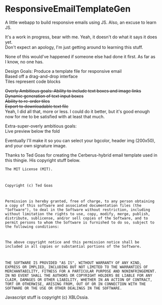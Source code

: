 # ResponsiveEmailTemplateGen
A little webapp to build responsive emails using JS. Also, an excuse to learn JS.

It's a work in progress, bear with me. Yeah, it doesn't do what it says it does yet. <br />
Don't expect an apology, I'm just getting around to learning this stuff.

None of this would've happened if someone else had done it first. As far as I know, no one has.

Design Goals:
Produce a template file for responsive email<br />
  Based off a drag-and-drop interface<br />
  Tiles represent code blocks<p>
  
<s>Overly Ambitious goals:
  Ability to include text boxes and image links<br />
  Dynamic generation of text input boxes<br />
  Ability to re-order tiles<br />
  Export to downloadable text file<br /></s> Yeah, I did all that, more or less. I could do it better, but it's good enough now for me to be satisfied with at least that much.

<p>Extra-super-overly ambitious goals:<br />
  Live preview below the fold

Eventually I'll make it so you can select your bgcolor, header img (200x50), and your own signature image.

Thanks to Ted Goas for creating the Cerberus-hybrid email template used in this thingie. His copyright stuff below.

<code>The MIT License (MIT).

Copyright (c) Ted Goas

Permission is hereby granted, free of charge, to any person obtaining a copy of this software and associated documentation files (the "Software"), to deal in the Software without restriction, including without limitation the rights to use, copy, modify, merge, publish, distribute, sublicense, and/or sell copies of the Software, and to permit persons to whom the Software is furnished to do so, subject to the following conditions:

The above copyright notice and this permission notice shall be included in all copies or substantial portions of the Software.

THE SOFTWARE IS PROVIDED "AS IS", WITHOUT WARRANTY OF ANY KIND, EXPRESS OR IMPLIED, INCLUDING BUT NOT LIMITED TO THE WARRANTIES OF MERCHANTABILITY, FITNESS FOR A PARTICULAR PURPOSE AND NONINFRINGEMENT. IN NO EVENT SHALL THE AUTHORS OR COPYRIGHT HOLDERS BE LIABLE FOR ANY CLAIM, DAMAGES OR OTHER LIABILITY, WHETHER IN AN ACTION OF CONTRACT, TORT OR OTHERWISE, ARISING FROM, OUT OF OR IN CONNECTION WITH THE SOFTWARE OR THE USE OR OTHER DEALINGS IN THE SOFTWARE.</code>

<p>Javascript stuff is copyright (c) XBLOssia. 